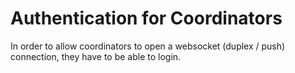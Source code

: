 # Authentication for Coordinators

In order to allow coordinators to open a websocket (duplex / push) connection, they have to be able to login.